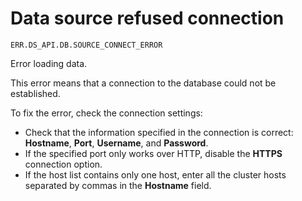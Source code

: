 # Data source refused connection

`ERR.DS_API.DB.SOURCE_CONNECT_ERROR`

Error loading data.

This error means that a connection to the database could not be established.

To fix the error, check the connection settings:

* Check that the information specified in the connection is correct: **Hostname**, **Port**, **Username**, and **Password**.
* If the specified port only works over HTTP, disable the **HTTPS** connection option.
* If the host list contains only one host, enter all the cluster hosts separated by commas in the **Hostname** field.
